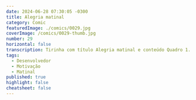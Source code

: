 ```yaml
---
date: 2024-06-28 07:30:05 -0300
title: Alegria matinal
category: Comic
featuredImage: ./comics/0029.jpg
coverImage: /comics/0029-thumb.jpg
number: 29
horizontal: false
transcription: Tirinha com título Alegria matinal e conteúdo Quadro 1. Msone fala "Bom dia!!!! Espero que seu dia seja incrível!" . Quadro 2. Rafiq fala "Que prazer ver você tão cheia de energia logo pela manhã!" . Quadro 3.. Quadro 4. Rafiq fala "É por causa de sexta-feira?" . Quadro 5. Msone fala "Sim!!! Existe algum motivo melhor que esse?"
tags:
  - Desenvolvedor
  - Motivação
  - Matinal
published: true
highlight: false
cheatsheet: false
---
```

